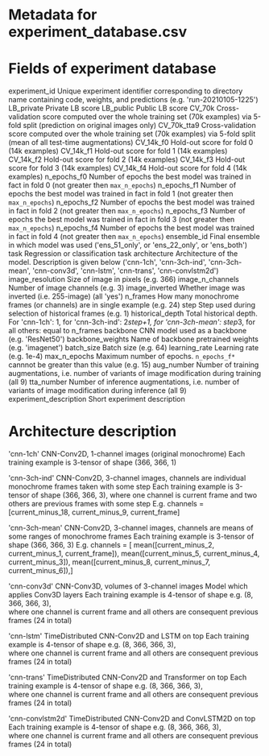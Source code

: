 Metadata for experiment_database.csv
====================================

Fields of experiment database
=============================

experiment_id           Unique experiment identifier corresponding to directory name containing code, weights, and predictions (e.g. 'run-20210105-1225')
LB_private              Private LB score
LB_public               Public LB score
CV_70k                  Cross-validation score computed over the whole training set (70k examples) via 5-fold split (prediction on original images only)
CV_70k_tta9             Cross-validation score computed over the whole training set (70k examples) via 5-fold split (mean of all test-time augmentations)
CV_14k_f0               Hold-out score for fold 0 (14k examples)
CV_14k_f1               Hold-out score for fold 1 (14k examples)
CV_14k_f2               Hold-out score for fold 2 (14k examples)
CV_14k_f3               Hold-out score for fold 3 (14k examples)
CV_14k_f4               Hold-out score for fold 4 (14k examples)
n_epochs_f0             Number of epochs the best model was trained in fact in fold 0 (not greater then `max_n_epochs`)
n_epochs_f1             Number of epochs the best model was trained in fact in fold 1 (not greater then `max_n_epochs`)
n_epochs_f2             Number of epochs the best model was trained in fact in fold 2 (not greater then `max_n_epochs`)
n_epochs_f3             Number of epochs the best model was trained in fact in fold 3 (not greater then `max_n_epochs`)
n_epochs_f4             Number of epochs the best model was trained in fact in fold 4 (not greater then `max_n_epochs`)
ensemble_id             Final ensemble in which model was used ('ens_51_only', or 'ens_22_only', or 'ens_both')
task                    Regression or classification task
architecture            Architecture of the model. Description is given below ('cnn-1ch', 'cnn-3ch-ind', 'cnn-3ch-mean', 'cnn-conv3d', 'cnn-lstm', 'cnn-trans', 'cnn-convlstm2d')
image_resolution        Size of image in pixels (e.g. 366)
image_n_channels        Number of image channels (e.g. 3)
image_inverted          Whether image was inverted (i.e. 255-image) (all 'yes')
n_frames                How many monochrome frames (or channels) are in single example (e.g. 24)
step                    Step used during selection of historical frames (e.g. 1)
historical_depth        Total historical depth. For 'cnn-1ch': 1, for 'cnn-3ch-ind': 2*step+1, for 'cnn-3ch-mean': step*3, for all others: equal to n_frames
backbone                CNN model used as a backbone (e.g. 'ResNet50')
backbone_weights        Name of backbone pretrained weights (e.g. 'imagenet')
batch_size              Batch size (e.g. 64)
learning_rate           Learning rate (e.g. 1e-4)
max_n_epochs            Maximum number of epochs. `n_epochs_f*` cannnot be greater than this value (e.g. 15)
aug_number              Number of training augmentations, i.e. number of variants of image modification during training (all 9)
tta_number              Number of inference augmentations, i.e. number of variants of image modification during inference (all 9)
experiment_description  Short experiment description


Architecture description
========================

'cnn-1ch'
    CNN-Conv2D, 1-channel images (original monochrome)
    Each training example is 3-tensor of shape (366, 366, 1)

'cnn-3ch-ind'
    CNN-Conv2D, 3-channel images, channels are individual monochrome frames taken with some step
    Each training example is 3-tensor of shape (366, 366, 3),
    where one channel is current frame and two others are previous frames with some step
    E.g. channels = [current_minus_18, current_minus_9, current_frame]
    
'cnn-3ch-mean'
    CNN-Conv2D, 3-channel images, channels are means of some ranges of monochrome frames
    Each training example is 3-tensor of shape (366, 366, 3)
    E.g. channels = [
        mean([current_minus_2, current_minus_1, current_frame]),
        mean([current_minus_5, current_minus_4, current_minus_3]),
        mean([current_minus_8, current_minus_7, current_minus_6]),]

'cnn-conv3d'
    CNN-Conv3D, volumes of 3-channel images
    Model which applies Conv3D layers
    Each training example is 4-tensor of shape e.g. (8, 366, 366, 3),    
    where one channel is current frame and all others are consequent previous frames (24 in total)

'cnn-lstm'
    TimeDistributed CNN-Conv2D and LSTM on top
    Each training example is 4-tensor of shape e.g. (8, 366, 366, 3),    
    where one channel is current frame and all others are consequent previous frames (24 in total)

'cnn-trans'
    TimeDistributed CNN-Conv2D and Transformer on top
    Each training example is 4-tensor of shape e.g. (8, 366, 366, 3),    
    where one channel is current frame and all others are consequent previous frames (24 in total)

'cnn-convlstm2d'
    TimeDistributed CNN-Conv2D and ConvLSTM2D on top
    Each training example is 4-tensor of shape e.g. (8, 366, 366, 3),    
    where one channel is current frame and all others are consequent previous frames (24 in total)







